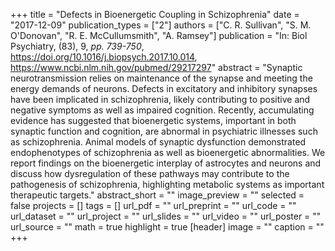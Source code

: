 +++
title = "Defects in Bioenergetic Coupling in Schizophrenia"
date = "2017-12-09"
publication_types = ["2"]
authors = ["C. R. Sullivan", "S. M. O'Donovan", "R. E. McCullumsmith", "A. Ramsey"]
publication = "In: Biol Psychiatry, (83), 9, _pp. 739-750_, https://doi.org/10.1016/j.biopsych.2017.10.014, https://www.ncbi.nlm.nih.gov/pubmed/29217297"
abstract = "Synaptic neurotransmission relies on maintenance of the synapse and meeting the energy demands of neurons. Defects in excitatory and inhibitory synapses have been implicated in schizophrenia, likely contributing to positive and negative symptoms as well as impaired cognition. Recently, accumulating evidence has suggested that bioenergetic systems, important in both synaptic function and cognition, are abnormal in psychiatric illnesses such as schizophrenia. Animal models of synaptic dysfunction demonstrated endophenotypes of schizophrenia as well as bioenergetic abnormalities. We report findings on the bioenergetic interplay of astrocytes and neurons and discuss how dysregulation of these pathways may contribute to the pathogenesis of schizophrenia, highlighting metabolic systems as important therapeutic targets."
abstract_short = ""
image_preview = ""
selected = false
projects = []
tags = []
url_pdf = ""
url_preprint = ""
url_code = ""
url_dataset = ""
url_project = ""
url_slides = ""
url_video = ""
url_poster = ""
url_source = ""
math = true
highlight = true
[header]
image = ""
caption = ""
+++
